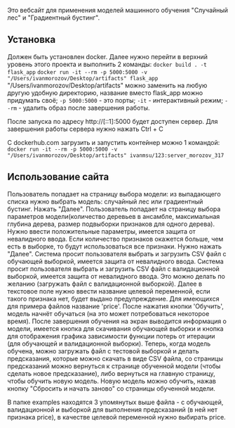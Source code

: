 Это вебсайт для применения моделей машинного обучения "Случайный лес" и "Градиентный бустинг".

## Установка
Должен быть установлен docker. Далее нужно перейти в верхний уровень этого проекта и выполнить 2 команды:
`docker build . -t flask_app`
`docker run -it --rm -p 5000:5000 -v "/Users/ivanmorozov/Desktop/artifacts" flask_app`
"/Users/ivanmorozov/Desktop/artifacts" можно заменить на любую другую удобную директорию, название вместо flask_app можно
придумать своё; `-p 5000:5000` - это порты; `-it` - интерактивный режим; `--rm` - удалить образ после завершения работы.

После запуска по адресу http://[::1]:5000 будет доступен сервер. Для завершения работы сервера нужно нажать  Ctrl + C

C dockerhub.com загрузить и запустить контейнер можно 1 командой:
`docker run -it --rm -p 5000:5000 -v "/Users/ivanmorozov/Desktop/artifacts" ivanmsu/123:server_morozov_317`

## Использование сайта
Пользователь попадает на страницу выбора модели: из выпадающего списка нужно выбрать модель: случайный лес или градиентный
бустинг. Нажать "Далее". Пользователь попадает на страницу выбора параметров модели(количество деревьев в ансамбле,
максимальная глубина дерева, размер подвыборки признаков для одного дерева). Нужно ввести положительные параметры, имеется
защита от невалидного ввода. Если количество признаков окажется больше, чем есть в выборке, то будут использоваться все
признаки. Нужно нажать "Далее". Система просит пользователя выбрать и загрузить CSV файл с обучающей выборкой, имеется защита
от невалидного ввода. Система просит пользователя выбрать и загрузить CSV файл с валидационной выборкой, имеется защита от
невалидного ввода. Это можно делать по желанию (загружать файл с валидационной выборкой). Далее в текстовое поле нужно ввести
название целевой переменной, если такого признака нет, будет выдано предупреждение. Для имеющихся для примера файлов название
'price'. После нажатия кнопки 'Обучить', модель начнёт обучаться (на это может потребоваться некоторое время). После завершения
обучения на экран выводится информация о модели, имеется кнопка для скачивания обучающей выборки и кнопка для отображения
графика зависимости функции потерь от итерации (для обучающей и валидационной выборки). Теперь, когда модель обучена, можно
загружать файл с тестовой выборкой и делать предсказания, которые можно скачать в виде CSV файла, со страницы предсказаний
можно вернуться к странице обученной модели (чтобы сделать новое предсказание), либо вернуться на главную страницу, чтобы
обучить новую модель. Новую модель можно обучить, нажав кнопку "Сбросить и начать заново" со страницы обученной модели.

В папке examples находятся 3 упомянутых выше файла - с обучающей, валидационной и выборкой для выполнения предсказаний (в ней
нет признака price), в качестве целевой переменной нужно выбирать price.

